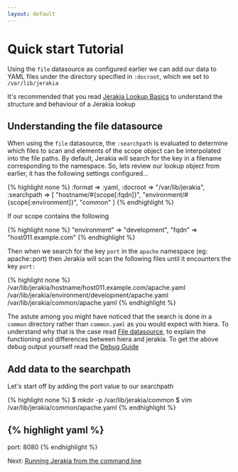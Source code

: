 ```yaml
---
layout: default
---
```


# Quick start Tutorial

Using the `file` datasource as configured earlier we can add our data to YAML files under the directory specified in `:docroot`, which we set to `/var/lib/jerakia`

It's recommended that you read [Jerakia Lookup Basics](/basics/lookups) to understand the structure and behaviour of a Jerakia lookup

## Understanding the file datasource

When using the `file` datasource, the `:searchpath` is evaluated to determine which files to scan and elements of the scope object can be interpolated into the file paths.  By default, Jerakia will search for the key in a filename corresponding to the namespace.  So, lets review our lookup object from earlier, it has the following settings configured...

{% highlight none %}
:format => :yaml,
:docroot => "/var/lib/jerakia",
:searchpath => [
  "hostname/#{scope[:fqdn]}",
  "environment/#{scope[:environment]}",
  "common"
 ]
{% endhighlight %}

If our scope contains the following

{% highlight none %}
"environment" => "development",
"fqdn"        => "host011.example.com"
{% endhighlight %}

Then when we search for the key `port` in the `apache` namespace (eg: apache::port) then Jerakia will scan the following files until it encounters the key `port:`


{% highlight none %}
/var/lib/jerakia/hostname/host011.example.com/apache.yaml
/var/lib/jerakia/environment/development/apache.yaml
/var/lib/jerakia/common/apache.yaml
{% endhighlight %}

The astute among you might have noticed that the search is done in a `common` directory rather than `common.yaml` as you would expect with hiera. To understand why that is the case read [File datasource](/datasources/file), to explain the functioning and differences between hiera and jerakia. To get the above debug output yourself read the [Debug Guide](/tutorial/debug)

## Add data to the searchpath

Let's start off by adding the port value to our searchpath

{% highlight none %}
$ mkdir -p /var/lib/jerakia/common
$ vim /var/lib/jerakia/common/apache.yaml
{% endhighlight %}

{% highlight yaml %}
---
port: 8080
{% endhighlight %}


Next: [Running Jerakia from the command line](/tutorial/command1)

